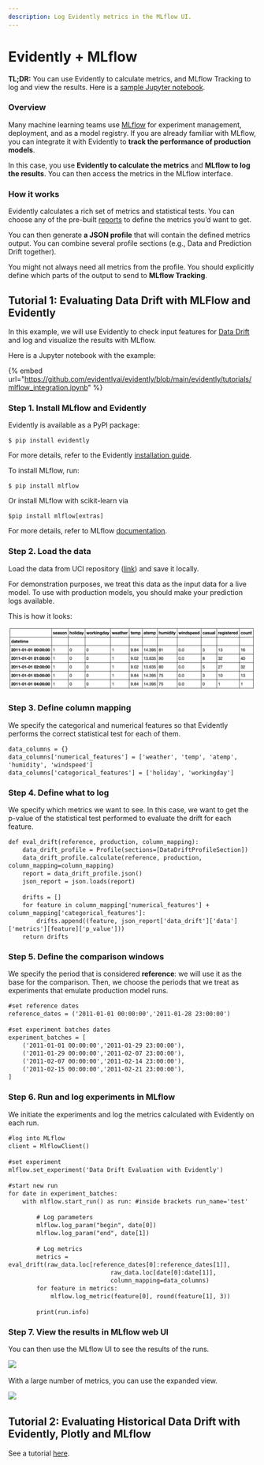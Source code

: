 ```yaml
---
description: Log Evidently metrics in the MLflow UI.
---
```


# Evidently + MLflow

**TL;DR:** You can use Evidently to calculate metrics, and MLflow Tracking to log and view the results. Here is a [sample Jupyter notebook](../../evidently/tutorials/mlflow\_integration.ipynb).&#x20;

### **Overview**

Many machine learning teams use [MLflow](https://www.mlflow.org) for experiment management, deployment, and as a model registry.  If you are already familiar with MLflow, you can integrate it with Evidently to **track the performance of production models**.&#x20;

In this case, you use **Evidently to calculate the metrics** and **MLflow to log the results**. You can then access the metrics in the MLflow interface.&#x20;

### **How it works**

Evidently calculates a rich set of metrics and statistical tests. You can choose any of the pre-built [reports](../../reports/) to define the metrics you’d want to get.&#x20;

You can then generate **a JSON profile** that will contain the defined metrics output. You can combine several profile sections (e.g., Data and Prediction Drift together).&#x20;

You might not always need all metrics from the profile. You should explicitly define which parts of the output to send to **MLflow Tracking**.  &#x20;

## Tutorial 1: Evaluating Data Drift with **MLFlow and Evidently**&#x20;

In this example, we will use Evidently to check input features for [Data Drift](../../reports/data-drift.md) and log and visualize the results with MLflow.

Here is a Jupyter notebook with the example:&#x20;

{% embed url="https://github.com/evidentlyai/evidently/blob/main/evidently/tutorials/mlflow_integration.ipynb" %}

### **Step 1. Install MLflow and Evidently**

Evidently is available as a PyPI package:

```
$ pip install evidently
```

For more details, refer to the Evidently [installation guide](../../install-evidently.md).&#x20;

To install MLflow, run:&#x20;

```
$ pip install mlflow
```

Or install MLflow with scikit-learn via&#x20;

```
$pip install mlflow[extras] 
```

For more details, refer to MLflow [documentation](https://mlflow.org/docs/latest/tutorials-and-examples/tutorial.html#id5).

### Step 2. Load the data

Load the data from UCI repository ([link](https://archive.ics.uci.edu/ml/datasets/bike+sharing+dataset)) and save it locally.&#x20;

For demonstration purposes, we treat this data as the input data for a live model. To use with production models, you should make your prediction logs available.

This is how it looks:

![](<../../.gitbook/assets/Screenshot 2021-07-19 at 18.56.18.png>)

### **Step 3. Define column mapping**&#x20;

We specify the categorical and numerical features so that Evidently performs the correct statistical test for each of them.

```
data_columns = {}
data_columns['numerical_features'] = ['weather', 'temp', 'atemp', 'humidity', 'windspeed']
data_columns['categorical_features'] = ['holiday', 'workingday']
```

### Step 4. Define what to log

We specify which metrics we want to see. In this case, we want to get the p-value of the statistical test performed to evaluate the drift for each feature.&#x20;

```
def eval_drift(reference, production, column_mapping):
    data_drift_profile = Profile(sections=[DataDriftProfileSection])
    data_drift_profile.calculate(reference, production, column_mapping=column_mapping)
    report = data_drift_profile.json()
    json_report = json.loads(report)

    drifts = []
    for feature in column_mapping['numerical_features'] + column_mapping['categorical_features']:
        drifts.append((feature, json_report['data_drift']['data']['metrics'][feature]['p_value'])) 
    return drifts
```

### Step 5. Define the comparison windows

We specify the period that is considered **reference**: we will use it as the base for the comparison. Then, we choose the periods that we treat as experiments that emulate production model runs.&#x20;

```
#set reference dates
reference_dates = ('2011-01-01 00:00:00','2011-01-28 23:00:00')

#set experiment batches dates
experiment_batches = [
    ('2011-01-01 00:00:00','2011-01-29 23:00:00'),
    ('2011-01-29 00:00:00','2011-02-07 23:00:00'),
    ('2011-02-07 00:00:00','2011-02-14 23:00:00'),
    ('2011-02-15 00:00:00','2011-02-21 23:00:00'),  
]
```

### Step 6. Run and log experiments in MLflow

We initiate the experiments and log the metrics calculated with Evidently on each run.&#x20;

```
#log into MLflow
client = MlflowClient()

#set experiment
mlflow.set_experiment('Data Drift Evaluation with Evidently')

#start new run
for date in experiment_batches:
    with mlflow.start_run() as run: #inside brackets run_name='test'
        
        # Log parameters
        mlflow.log_param("begin", date[0])
        mlflow.log_param("end", date[1])

        # Log metrics
        metrics = eval_drift(raw_data.loc[reference_dates[0]:reference_dates[1]], 
                             raw_data.loc[date[0]:date[1]], 
                             column_mapping=data_columns)
        for feature in metrics:
            mlflow.log_metric(feature[0], round(feature[1], 3))

        print(run.info)
```

### Step 7. View the results in MLflow web UI &#x20;

You can then use the MLflow UI to see the results of the runs.&#x20;

![](../../.gitbook/assets/mlflow\_1.png)

With a large number of metrics, you can use the expanded view.

![](../../.gitbook/assets/mlflow\_3.png)

## Tutorial 2: Evaluating Historical Data Drift with Evidently, Plotly and **MLflow** &#x20;

See a tutorial [here](../tutorials/analyze-historical-data-drift.md).

